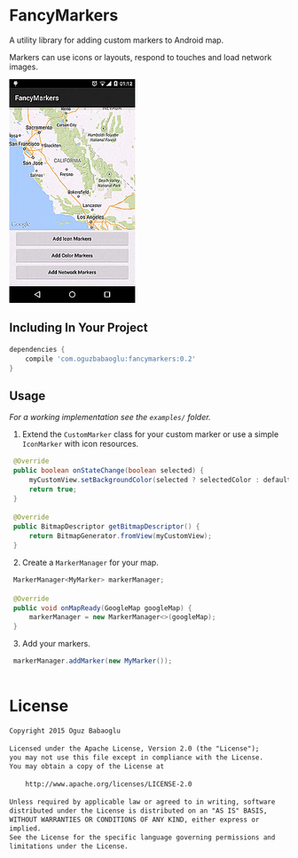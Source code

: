 FancyMarkers
============
A utility library for adding custom markers to Android map.

Markers can use icons or layouts, respond to touches and load network images.

![ ](/images/markers.gif)

Including In Your Project
-------------------------
```groovy
dependencies {
    compile 'com.oguzbabaoglu:fancymarkers:0.2'
}
```

Usage
-----
*For a working implementation see the `examples/` folder.*

   1. Extend the `CustomMarker` class for your custom marker or use a simple `IconMarker` with icon resources.
   ```java
    @Override
    public boolean onStateChange(boolean selected) {
        myCustomView.setBackgroundColor(selected ? selectedColor : defaultColor);
        return true;
    }

    @Override
    public BitmapDescriptor getBitmapDescriptor() {
        return BitmapGenerator.fromView(myCustomView);
    }
   ```

   2. Create a `MarkerManager` for your map.
   ```java
    MarkerManager<MyMarker> markerManager;

    @Override
    public void onMapReady(GoogleMap googleMap) {
        markerManager = new MarkerManager<>(googleMap);
    }
   ```
   3. Add your markers.
   ```java
    markerManager.addMarker(new MyMarker());
    
   ```

License
=======

```
Copyright 2015 Oguz Babaoglu

Licensed under the Apache License, Version 2.0 (the "License");
you may not use this file except in compliance with the License.
You may obtain a copy of the License at

    http://www.apache.org/licenses/LICENSE-2.0

Unless required by applicable law or agreed to in writing, software
distributed under the License is distributed on an "AS IS" BASIS,
WITHOUT WARRANTIES OR CONDITIONS OF ANY KIND, either express or implied.
See the License for the specific language governing permissions and
limitations under the License.
```
